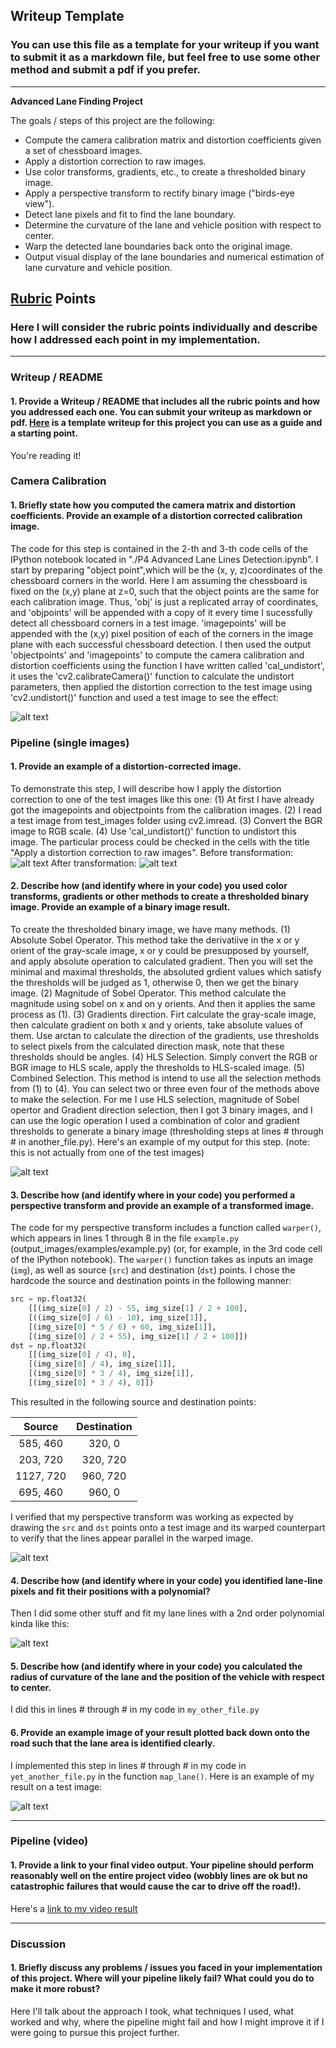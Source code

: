 ## Writeup Template

### You can use this file as a template for your writeup if you want to submit it as a markdown file, but feel free to use some other method and submit a pdf if you prefer.

---

**Advanced Lane Finding Project**

The goals / steps of this project are the following:

* Compute the camera calibration matrix and distortion coefficients given a set of chessboard images.
* Apply a distortion correction to raw images.
* Use color transforms, gradients, etc., to create a thresholded binary image.
* Apply a perspective transform to rectify binary image ("birds-eye view").
* Detect lane pixels and fit to find the lane boundary.
* Determine the curvature of the lane and vehicle position with respect to center.
* Warp the detected lane boundaries back onto the original image.
* Output visual display of the lane boundaries and numerical estimation of lane curvature and vehicle position.

[//]: # (Image References)

[image1]: ./examples/undistort_output.png "Undistorted"
[image2]: ./examples/before-undis.png "Road Transformed before"
[image3]: ./examples/after-undis.png "Road Transformed after"
[image4]: ./examples/binary_combo_example.jpg "Binary Example"
[image5]: ./examples/warped_straight_lines.jpg "Warp Example"
[image6]: ./examples/color_fit_lines.jpg "Fit Visual"
[image7]: ./examples/example_output.jpg "Output"
[video1]: ./project_video.mp4 "Video"

## [Rubric](https://review.udacity.com/#!/rubrics/571/view) Points

### Here I will consider the rubric points individually and describe how I addressed each point in my implementation.  

---

### Writeup / README

#### 1. Provide a Writeup / README that includes all the rubric points and how you addressed each one.  You can submit your writeup as markdown or pdf.  [Here](https://github.com/udacity/CarND-Advanced-Lane-Lines/blob/master/writeup_template.md) is a template writeup for this project you can use as a guide and a starting point.  

You're reading it!

### Camera Calibration

#### 1. Briefly state how you computed the camera matrix and distortion coefficients. Provide an example of a distortion corrected calibration image.

The code for this step is contained in the 2-th and 3-th code cells of the IPython notebook located in "./P4 Advanced Lane Lines Detection.ipynb".
I start by preparing "object point",which will be the (x, y, z)coordinates of the chessboard corners in the world. Here I am assuming the chessboard is fixed on the (x,y) plane at z=0, such that the object points are the same for each calibration image. Thus, 'obj' is just a replicated array of coordinates, and 'objpoints' will be appended with a copy of it every time I sucessfully detect all chessboard corners in a test image. 'imagepoints' will be appended with the (x,y) pixel position of each of the corners in the image plane with each successful chessboard detection.
I then used the output 'objectpoints' and 'imagepoints' to compute the camera calibration and distortion coefficients using the function I have written called 'cal_undistort', it uses the 'cv2.calibrateCamera()' function to calculate the undistort parameters, then applied the distortion correction to the test image using 'cv2.undistort()' function and used a test image to see the effect:

![alt text][image1]

### Pipeline (single images)

#### 1. Provide an example of a distortion-corrected image.

To demonstrate this step, I will describe how I apply the distortion correction to one of the test images like this one: (1) At first I have already got the imagepoints and objectpoints from the calibration images. (2) I read a test image from test_images folder using cv2.imread. (3) Convert the BGR image to RGB scale. (4) Use 'cal_undistort()' function to undistort this image.
The particular process could be checked in the cells with the title "Apply a distortion correction to raw images".
Before transformation:
![alt text][image2]
After transformation:
![alt text][image3]

#### 2. Describe how (and identify where in your code) you used color transforms, gradients or other methods to create a thresholded binary image.  Provide an example of a binary image result.

To create the thresholded binary image, we have many methods.
(1) Absolute Sobel Operator. This method take the derivatiive in the x or y orient of the gray-scale image, x or y could be presupposed by yourself, and apply absolute operation to calculated gradient. Then you will set the minimal and maximal thresholds, the absoluted grdient values which satisfy the thresholds will be judged as 1, otherwise 0, then we get the binary image.
(2) Magnitude of Sobel Operator. This method calculate the magnitude using sobel on x and on y orients. And then it applies the same process as (1).
(3) Gradients direction. Firt calculate the gray-scale image, then calculate gradient on both x and y orients, take absolute values of them. Use arctan to calculate the direction of the gradients, use thresholds to select pixels from the calculated direction mask, note that these thresholds should be angles.
(4) HLS Selection. Simply convert the RGB or BGR image to HLS scale, apply the thresholds to HLS-scaled image.
(5) Combined Selection. This method is intend to use all the selection methods from (1) to (4). You can select two or three even four of the methods above to make the selection. For me I use HLS selection, magnitude of Sobel opertor and Gradient direction selection, then I got 3 binary images, and I can use the logic operation I used a combination of color and gradient thresholds to generate a binary image (thresholding steps at lines # through # in another_file.py). Here's an example of my output for this step. (note: this is not actually from one of the test images)

![alt text][image3]

#### 3. Describe how (and identify where in your code) you performed a perspective transform and provide an example of a transformed image.

The code for my perspective transform includes a function called `warper()`, which appears in lines 1 through 8 in the file `example.py` (output_images/examples/example.py) (or, for example, in the 3rd code cell of the IPython notebook).  The `warper()` function takes as inputs an image (`img`), as well as source (`src`) and destination (`dst`) points.  I chose the hardcode the source and destination points in the following manner:

```python
src = np.float32(
    [[(img_size[0] / 2) - 55, img_size[1] / 2 + 100],
    [((img_size[0] / 6) - 10), img_size[1]],
    [(img_size[0] * 5 / 6) + 60, img_size[1]],
    [(img_size[0] / 2 + 55), img_size[1] / 2 + 100]])
dst = np.float32(
    [[(img_size[0] / 4), 0],
    [(img_size[0] / 4), img_size[1]],
    [(img_size[0] * 3 / 4), img_size[1]],
    [(img_size[0] * 3 / 4), 0]])
```

This resulted in the following source and destination points:

| Source        | Destination   | 
|:-------------:|:-------------:| 
| 585, 460      | 320, 0        | 
| 203, 720      | 320, 720      |
| 1127, 720     | 960, 720      |
| 695, 460      | 960, 0        |

I verified that my perspective transform was working as expected by drawing the `src` and `dst` points onto a test image and its warped counterpart to verify that the lines appear parallel in the warped image.

![alt text][image4]

#### 4. Describe how (and identify where in your code) you identified lane-line pixels and fit their positions with a polynomial?

Then I did some other stuff and fit my lane lines with a 2nd order polynomial kinda like this:

![alt text][image5]

#### 5. Describe how (and identify where in your code) you calculated the radius of curvature of the lane and the position of the vehicle with respect to center.

I did this in lines # through # in my code in `my_other_file.py`

#### 6. Provide an example image of your result plotted back down onto the road such that the lane area is identified clearly.

I implemented this step in lines # through # in my code in `yet_another_file.py` in the function `map_lane()`.  Here is an example of my result on a test image:

![alt text][image6]

---

### Pipeline (video)

#### 1. Provide a link to your final video output.  Your pipeline should perform reasonably well on the entire project video (wobbly lines are ok but no catastrophic failures that would cause the car to drive off the road!).

Here's a [link to my video result](./project_video.mp4)

---

### Discussion

#### 1. Briefly discuss any problems / issues you faced in your implementation of this project.  Where will your pipeline likely fail?  What could you do to make it more robust?

Here I'll talk about the approach I took, what techniques I used, what worked and why, where the pipeline might fail and how I might improve it if I were going to pursue this project further.  
